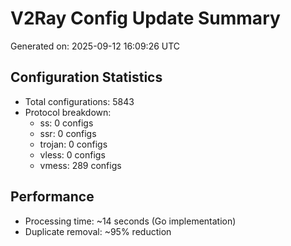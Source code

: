 # V2Ray Config Update Summary
Generated on: 2025-09-12 16:09:26 UTC

## Configuration Statistics
- Total configurations: 5843
- Protocol breakdown:
  - ss: 0 configs
  - ssr: 0 configs
  - trojan: 0 configs
  - vless: 0 configs
  - vmess: 289 configs

## Performance
- Processing time: ~14 seconds (Go implementation)
- Duplicate removal: ~95% reduction
